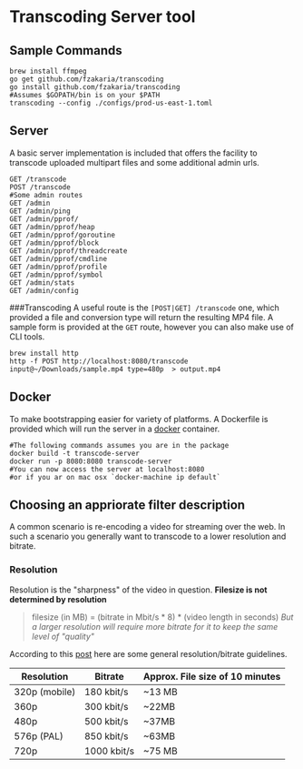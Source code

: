 # Transcoding Server tool

## Sample Commands

```
brew install ffmpeg
go get github.com/fzakaria/transcoding
go install github.com/fzakaria/transcoding
#Assumes $GOPATH/bin is on your $PATH 
transcoding --config ./configs/prod-us-east-1.toml
```

## Server
A basic server implementation is included that offers the facility to transcode uploaded multipart files and some additional admin urls.

```                               
GET /transcode                               
POST /transcode 
#Some admin routes
GET /admin 
GET /admin/ping                                 
GET /admin/pprof/                            
GET /admin/pprof/heap                        
GET /admin/pprof/goroutine                   
GET /admin/pprof/block                       
GET /admin/pprof/threadcreate                
GET /admin/pprof/cmdline                     
GET /admin/pprof/profile                     
GET /admin/pprof/symbol                      
GET /admin/stats    
GET /admin/config
```

###Transcoding
A useful route is the `[POST|GET] /transcode` one, which provided a file and conversion type will return the resulting MP4 file. A sample form is provided at the `GET` route, however you can also make use of CLI tools.

```
brew install http 
http -f POST http://localhost:8080/transcode input@~/Downloads/sample.mp4 type=480p  > output.mp4
```

## Docker
To make bootstrapping easier for variety of platforms. A Dockerfile is provided which will run the server in a [docker](https://www.docker.com/) container.

```
#The following commands assumes you are in the package
docker build -t transcode-server
docker run -p 8080:8080 transcode-server   
#You can now access the server at localhost:8080
#or if you ar on mac osx `docker-machine ip default`
```

## Choosing an appriorate filter description

A common scenario is re-encoding a video for streaming over the web. In such a scenario you generally want to transcode to a lower resolution and bitrate.

### Resolution
Resolution is the "sharpness" of the video in question. 
**Filesize is not determined by resolution**

> filesize (in MB) = (bitrate in Mbit/s * 8) * (video length in seconds)
*But a larger resolution will require more bitrate for it to keep the same level of "quality"*

According to this [post](https://www.virag.si/2012/01/web-video-encoding-tutorial-with-ffmpeg-0-9/) here are some general resolution/bitrate guidelines.

Resolution    | Bitrate       | Approx. File size of 10 minutes
------------- | ------------- | -------------------------------
320p (mobile) | 180 kbit/s    | ~13 MB
360p          | 300 kbit/s    |	~22MB
480p          |	500 kbit/s    | ~37MB
576p (PAL)    | 850 kbit/s    | ~63MB
720p          | 1000 kbit/s   | ~75 MB

